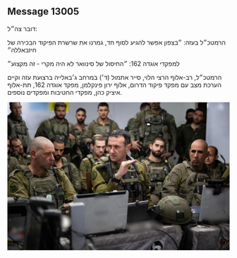 ## Message 13005

דובר צה״ל: 

הרמטכ״ל בעזה: ״בצפון אפשר להגיע לסוף חד, גמרנו את שרשרת הפיקוד הבכירה של חיזבאללה״

למפקדי אוגדה 162: ״החיסול של סינוואר לא היה מקרי - זה מקצוע״

הרמטכ״ל, רב-אלוף הרצי הלוי, סייר אתמול (ד׳) במרחב ג׳באלייה ברצועת עזה וקיים הערכת מצב עם מפקד פיקוד הדרום, אלוף ירון פינקלמן, מפקד אוגדה 162, תת-אלוף איציק כהן, מפקדי החטיבות ומפקדים נוספים.

![Photo](13005/13005_photo.jpg)
